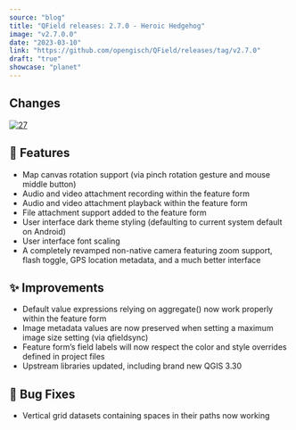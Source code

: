 ```yaml
---
source: "blog"
title: "QField releases: 2.7.0 - Heroic Hedgehog"
image: "v2.7.0.0"
date: "2023-03-10"
link: "https://github.com/opengisch/QField/releases/tag/v2.7.0"
draft: "true"
showcase: "planet"
---
```


<h2>Changes</h2>
<p><a target="_blank" rel="noopener noreferrer nofollow" href="https://user-images.githubusercontent.com/1728657/224213255-e51e619a-2505-49dc-a03d-088bfa2530e4.png"><img src="https://user-images.githubusercontent.com/1728657/224213255-e51e619a-2505-49dc-a03d-088bfa2530e4.png" alt="27" style="max-width: 100%;"></a></p>
<h2><g-emoji class="g-emoji" alias="rocket" fallback-src="https://github.githubassets.com/images/icons/emoji/unicode/1f680.png">🚀</g-emoji> Features</h2>
<ul>
<li>Map canvas rotation support (via pinch rotation gesture and mouse middle button)</li>
<li>Audio and video attachment recording within the feature form</li>
<li>Audio and video attachment playback within the feature form</li>
<li>File attachment support added to the feature form</li>
<li>User interface dark theme styling (defaulting to current system default on Android)</li>
<li>User interface font scaling</li>
<li>A completely revamped non-native camera featuring zoom support, flash toggle, GPS location metadata, and a much better interface</li>
</ul>
<h2><g-emoji class="g-emoji" alias="sparkles" fallback-src="https://github.githubassets.com/images/icons/emoji/unicode/2728.png">✨</g-emoji> Improvements</h2>
<ul>
<li>Default value expressions relying on aggregate() now work properly within the feature form</li>
<li>Image metadata values are now preserved when setting a maximum image size setting (via qfieldsync)</li>
<li>Feature form’s field labels will now respect the color and style overrides defined in project files</li>
<li>Upstream libraries updated, including brand new QGIS 3.30</li>
</ul>
<h2><g-emoji class="g-emoji" alias="bug" fallback-src="https://github.githubassets.com/images/icons/emoji/unicode/1f41b.png">🐛</g-emoji> Bug Fixes</h2>
<ul>
<li>Vertical grid datasets containing spaces in their paths now working</li>
</ul>
